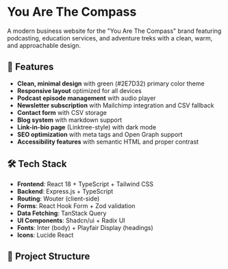# You Are The Compass

A modern business website for the "You Are The Compass" brand featuring podcasting, education services, and adventure treks with a clean, warm, and approachable design.

## 🚀 Features

- **Clean, minimal design** with green (#2E7D32) primary color theme
- **Responsive layout** optimized for all devices
- **Podcast episode management** with audio player
- **Newsletter subscription** with Mailchimp integration and CSV fallback
- **Contact form** with CSV storage
- **Blog system** with markdown support
- **Link-in-bio page** (Linktree-style) with dark mode
- **SEO optimization** with meta tags and Open Graph support
- **Accessibility features** with semantic HTML and proper contrast

## 🛠 Tech Stack

- **Frontend**: React 18 + TypeScript + Tailwind CSS
- **Backend**: Express.js + TypeScript
- **Routing**: Wouter (client-side)
- **Forms**: React Hook Form + Zod validation
- **Data Fetching**: TanStack Query
- **UI Components**: Shadcn/ui + Radix UI
- **Fonts**: Inter (body) + Playfair Display (headings)
- **Icons**: Lucide React

## 📁 Project Structure

